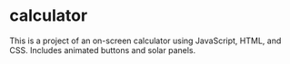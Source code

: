 # calculator

This is a project of an on-screen calculator using JavaScript, HTML, and CSS.
Includes animated buttons and solar panels.
